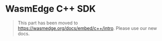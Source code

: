 # WasmEdge C++ SDK

> This part has been moved to <https://wasmedge.org/docs/embed/c++/intro>. Please use our new docs.